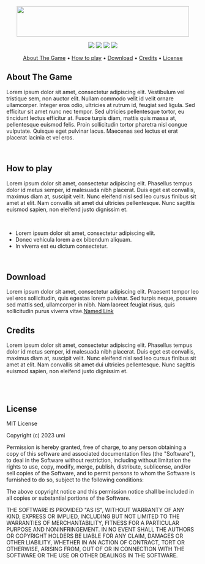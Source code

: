 <p align="center">
  <img src="https://github.com/ianaumi/TheSingingBee/blob/development/Illustraions/logo.png" width="450" height="80">
</p>

<p align="center">
  <img src="https://img.shields.io/github/last-commit/ianaumi/TheSingingBee?color=5f7aab">
  <img src="https://img.shields.io/github/languages/code-size/ianaumi/TheSingingBee?color=5f7aab">
  <img src="https://img.shields.io/badge/year level-First-5f7aab">
  <img src="https://img.shields.io/badge/subject-Algorithm%20%26%20Logic%20Formulation-5f7aab">
</p>

<p align="center">
  <a href="#about-the-game">About The Game</a> •
  <a href="#how-to-play">How to play</a> •
  <a href="#download">Download</a> •
  <a href="#credits">Credits</a> •
  <a href="#license">License</a>
</p>


## About The Game 
<p>Lorem ipsum dolor sit amet, consectetur adipiscing elit. Vestibulum vel tristique sem, non auctor elit. Nullam commodo velit id velit ornare ullamcorper. Integer eros odio, ultricies at rutrum id, feugiat sed ligula. Sed efficitur sit amet nunc nec tempor. Sed ultricies pellentesque tortor, eu tincidunt lectus efficitur at. Fusce turpis diam, mattis quis massa at, pellentesque euismod felis. Proin sollicitudin tortor pharetra nisl congue vulputate. Quisque eget pulvinar lacus. Maecenas sed lectus et erat placerat lacinia et vel eros. </p>
<br>

## How to play
<p>Lorem ipsum dolor sit amet, consectetur adipiscing elit. Phasellus tempus dolor id metus semper, id malesuada nibh placerat. Duis eget est convallis, maximus diam at, suscipit velit. Nunc eleifend nisl sed leo cursus finibus sit amet at elit. Nam convallis sit amet dui ultricies pellentesque. Nunc sagittis euismod sapien, non eleifend justo dignissim et.</p><br>

+ Lorem ipsum dolor sit amet, consectetur adipiscing elit.
+ Donec vehicula lorem a ex bibendum aliquam.
+ In viverra est eu dictum consectetur.
<br>

## Download
Lorem ipsum dolor sit amet, consectetur adipiscing elit. Praesent tempor leo vel eros sollicitudin, quis egestas lorem pulvinar. Sed turpis neque, posuere sed mattis sed, ullamcorper in nibh. Nam laoreet feugiat risus, quis sollicitudin purus viverra vitae.[Named Link](http://www.google.fr/ "Named Link")
<br>

## Credits
<p>Lorem ipsum dolor sit amet, consectetur adipiscing elit. Phasellus tempus dolor id metus semper, id malesuada nibh placerat. Duis eget est convallis, maximus diam at, suscipit velit. Nunc eleifend nisl sed leo cursus finibus sit amet at elit. Nam convallis sit amet dui ultricies pellentesque. Nunc sagittis euismod sapien, non eleifend justo dignissim et.</p><br>
<br>

## License
<p>MIT License

Copyright (c) 2023 umi

Permission is hereby granted, free of charge, to any person obtaining a copy
of this software and associated documentation files (the "Software"), to deal
in the Software without restriction, including without limitation the rights
to use, copy, modify, merge, publish, distribute, sublicense, and/or sell
copies of the Software, and to permit persons to whom the Software is
furnished to do so, subject to the following conditions:

The above copyright notice and this permission notice shall be included in all
copies or substantial portions of the Software.

THE SOFTWARE IS PROVIDED "AS IS", WITHOUT WARRANTY OF ANY KIND, EXPRESS OR
IMPLIED, INCLUDING BUT NOT LIMITED TO THE WARRANTIES OF MERCHANTABILITY,
FITNESS FOR A PARTICULAR PURPOSE AND NONINFRINGEMENT. IN NO EVENT SHALL THE
AUTHORS OR COPYRIGHT HOLDERS BE LIABLE FOR ANY CLAIM, DAMAGES OR OTHER
LIABILITY, WHETHER IN AN ACTION OF CONTRACT, TORT OR OTHERWISE, ARISING FROM,
OUT OF OR IN CONNECTION WITH THE SOFTWARE OR THE USE OR OTHER DEALINGS IN THE
SOFTWARE.</p>
